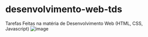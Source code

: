 # desenvolvimento-web-tds
Tarefas Feitas na matéria de Desenvolvimento Web (HTML, CSS, Javascript)
![image](https://user-images.githubusercontent.com/74274788/175720694-6dd3cb2f-08f6-444c-9e19-45e9bb58c12b.png)
